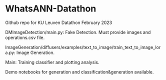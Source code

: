 # WhatsANN-Datathon
Github repo for KU Leuven Datathon February 2023

DMImageDetection/main.py: Fake Detection. Must provide images and operations.csv file.

ImageGeneration/diffusers/examples/text_to_image/train_text_to_image_lora.py: Image Generation.

Main: Training classifier and plotting analysis.

Demo notebooks for generation and classification&generation available.
